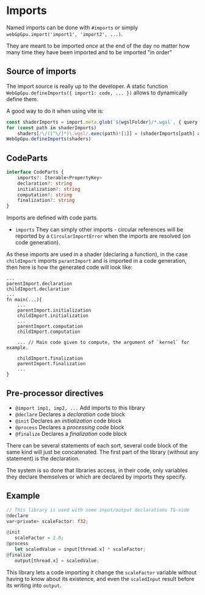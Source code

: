 # Imports

Named imports can be done with `#imports` or simply `webGpGpu.import('import1', 'import2', ...)`.

They are meant to be imported *once* at the end of the day no matter how many time they have been imported and to be imported "in order"

## Source of imports

The import source is really up to the developer. A static function `WebGpGpu.defineImports({ import1: code, ... })` allows to dynamically define them.

A good way to do it when using vite is:
```ts
const shaderImports = import.meta.glob(`${wgslFolder}/*.wgsl`, { query: '?raw', eager: true })
for (const path in shaderImports)
	shaders[/\/([^\/]*)\.wgsl/.exec(path)![1]] = (shaderImports[path] as any).default as string
WebGpGpu.defineImports(shaders)
```

## CodeParts

```ts
interface CodeParts {
	imports?: Iterable<PropertyKey>
	declaration?: string
	initialization?: string
	computation?: string
	finalization?: string
}
```

Imports are defined with code parts.

- `imports` They can simply other imports - circular references will be reported by a `CircularImportError` when the imports are resolved (on code generation).

As these imports are used in a shader (declaring a function), in the case `childImport` imports `parantImport` and is imported in a code generation, then here is how the generated code will look like:

```
...
parentImport.declaration
childImport.declaration
...
fn main(...){
	...
	parentImport.initialization
	childImport.initialization
	...
	parentImport.computation
	childImport.computation

	... // Main code given to compute, the argument of `kernel` for example.
	
	childImport.finalization
	parentImport.finalization
	...
}
```

## Pre-processor directives

- `@import imp1, imp2, ...` Add imports to this library
- `@declare` Declares a *declaration* code block
- `@init` Declares an *initialization* code block
- `@process` Declares a *processing* code block
- `@finalize` Declares a *finalization* code block

There can be several statements of each sort, several code block of the same kind will just be concatenated.
The first part of the library (without any statement) is the declaration.

The system is so done that libraries access, in their code, only variables they declare themselves or which are declared by imports they specify.

 ## Example

 ```rust
 // This library is used with some input/output declarations TS-side
 @declare
var<private> scaleFactor: f32;

@init
	scaleFactor = 2.0;
@process
	let scaledValue = input[thread.x] * scaleFactor;
@finalize
	output[thread.x] = scaledValue;
```

This library lets a code importing it change the `scaleFactor` variable without having to know about its existence, and even the `scaledInput` result before its writing into `output`.